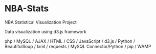 # NBA-Stats
NBA Statistical Visualization Project

Data visualization using d3.js framework

php / MySQL / AJAX / HTML / CSS / JavaScript / d3.js / Python / BeautifulSoup / lxml / requests / MySQL Connector/Python / pip / WAMP 
